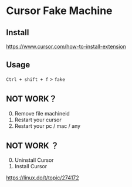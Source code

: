 # Cursor Fake Machine

## Install

https://www.cursor.com/how-to-install-extension

## Usage

`Ctrl + shift + f` > `fake` 

## NOT WORK？

0. Remove file machineid
1. Restart your cursor
2. Restart your pc / mac / any

## NOT WORK ？
 0. Uninstall Cursor
 1. Install Cursor


https://linux.do/t/topic/274172
